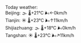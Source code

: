 Today weather:  
Beijing: 🌫  🌡️+21°C 🌬️←0km/h  
Tianjin: ☀️ 🌡️+23°C 🌬️↑11km/h  
Shijiazhuang: 🌫  🌡️+18°C 🌬️0km/h  
Tangshan: ☀️ 🌡️+23°C 🌬️↗11km/h  

